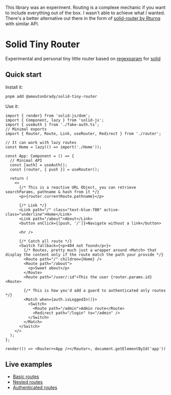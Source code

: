 This library was an experiment. Routing is a complexe mechanic if you want to include everything out of the box. I wasn't able to achieve what I wanted.
There's a better alternative out there in the form of [solid-router by Rturnq](https://github.com/rturnq/solid-router) with similar API.

# Solid Tiny Router

Experimental and personal tiny little router based on [regexparam](https://github.com/lukeed/regexparam) for [solid](https://github.com/ryansolid/solid)

## Quick start

Install it:

```bash
pnpm add @amoutonbrady/solid-tiny-router
```

Use it:

```tsx
import { render} from 'solid-js/dom';
import { Component, lazy } from 'solid-js';
import { useAuth } from './fake-auth.ts';
// Minimal exports
import { Router, Route, Link, useRouter, Redirect } from './router';

// It can work with lazy routes
const Home = lazy(() => import('./Home'));

const App: Component = () => {
  // Minimal API
  const [auth] = useAuth();
  const [router, { push }] = useRouter();

  return (
    <>
      {/* This is a reactive URL Object, you can retrieve searchParams, pathname & hash from it */}
      <p>{router.currentRoute.pathname}</p>

      {/* Link */}
      <Link path="/" class="text-blue-700" active-class="underline">Home</Link>
      <Link path="/about">About</Link>
      <button onClick={[push, '/']}>Navigate without a link</button>

      <hr />

      {/* Catch all route */}
      <Switch fallback={<p>404 not found</p>}>
        {/* Routes, pretty much just a wrapper around <Match> that display the content only if the route match the path your provide */}
        <Route path="/" children={Home} />
        <Route path="/about">
          <p>Sweet about</p>
        </Route>
        <Route path="/user/:id">This the user {router.params.id}<Route>

        {/* This is how you'd add a guard to authenticated only routes */}
        <Match when={auth.isLoggedIn()}>
          <Switch>
            <Route path="/admin">Admin route</Route>
            <Redirect path="/login" to="/admin" />
          </Switch>
        </Match>
      </Switch>
    </>
  );
};

render(() => <Router><App /></Router>, document.getElementById('app'))
```

## Live examples

- [Basic routes](https://codesandbox.io/s/amoutonbradysolid-tiny-router-basic-routes-clwwp)
- [Nested routes](https://codesandbox.io/s/amoutonbradysolid-tiny-router-nested-routes-owc9p)
- [Authenticated routes](https://codesandbox.io/s/amoutonbradysolid-tiny-router-authenticated-routes-j5mp7?file=/src/index.tsx)
